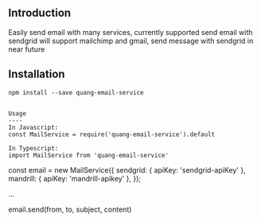 
Introduction
-----
Easily send email with many services, currently supported send email with sendgrid
will support mailchimp and gmail, send message with sendgrid in near future


Installation
-----
```
npm install --save quang-email-service


Usage
----
In Javascript: 
const MailService = require('quang-email-service').default

In Typescript:
import MailService from 'quang-email-service'

```
const email = new MailService({
    sendgrid: {
        apiKey: 'sendgrid-apiKey'
    },
    mandrill: {
        apiKey: 'mandrill-apikey'
    },
});

...

email.send(from, to, subject, content)

````